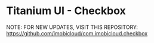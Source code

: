 # Titanium UI - Checkbox

NOTE: FOR NEW UPDATES, VISIT THIS REPOSITORY: https://github.com/imobicloud/com.imobicloud.checkbox